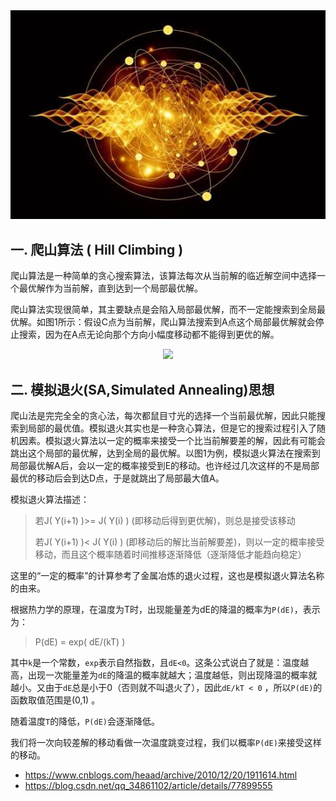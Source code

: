 <div align="center">
    <img src="../pic/paper/模拟退火算法1.jpg" >
</div>

## 一. 爬山算法 ( Hill Climbing )

爬山算法是一种简单的贪心搜索算法，该算法每次从当前解的临近解空间中选择一个最优解作为当前解，直到达到一个局部最优解。

爬山算法实现很简单，其主要缺点是会陷入局部最优解，而不一定能搜索到全局最优解。如图1所示：假设C点为当前解，爬山算法搜索到A点这个局部最优解就会停止搜索，因为在A点无论向那个方向小幅度移动都不能得到更优的解。

<div align="center">
    <img src="../pic/paper/模拟退火算法2.jpg" >
</div>

## 二. 模拟退火(SA,Simulated Annealing)思想

爬山法是完完全全的贪心法，每次都鼠目寸光的选择一个当前最优解，因此只能搜索到局部的最优值。模拟退火其实也是一种贪心算法，但是它的搜索过程引入了随机因素。模拟退火算法以一定的概率来接受一个比当前解要差的解，因此有可能会跳出这个局部的最优解，达到全局的最优解。以图1为例，模拟退火算法在搜索到局部最优解A后，会以一定的概率接受到E的移动。也许经过几次这样的不是局部最优的移动后会到达D点，于是就跳出了局部最大值A。

模拟退火算法描述：

> 若J( Y(i+1) )>= J( Y(i) )  (即移动后得到更优解)，则总是接受该移动
> 
> 若J( Y(i+1) )< J( Y(i) )  (即移动后的解比当前解要差)，则以一定的概率接受移动，而且这个概率随着时间推移逐渐降低（逐渐降低才能趋向稳定）

这里的“一定的概率”的计算参考了金属冶炼的退火过程，这也是模拟退火算法名称的由来。

根据热力学的原理，在温度为T时，出现能量差为dE的降温的概率为`P(dE)`，表示为：

> P(dE) = exp( dE/(kT) )

其中`k`是一个常数，`exp`表示自然指数，且`dE<0`。这条公式说白了就是：温度越高，出现一次能量差为`dE`的降温的概率就越大；温度越低，则出现降温的概率就越小。又由于`dE`总是小于0（否则就不叫退火了），因此`dE/kT < 0` ，所以`P(dE)`的函数取值范围是(0,1) 。

随着温度`T`的降低，`P(dE)`会逐渐降低。

我们将一次向较差解的移动看做一次温度跳变过程，我们以概率`P(dE)`来接受这样的移动。


- https://www.cnblogs.com/heaad/archive/2010/12/20/1911614.html
- https://blog.csdn.net/qq_34861102/article/details/77899555